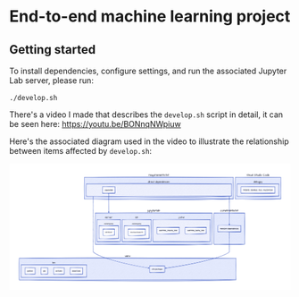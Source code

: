 # End-to-end machine learning project

## Getting started

To install dependencies, configure settings, and run the associated Jupyter Lab server, please run:

```shell
./develop.sh
```

There's a video I made that describes the `develop.sh` script in detail, it can be seen here: https://youtu.be/BONnqNWpiuw

Here's the associated diagram used in the video to illustrate the relationship between items affected by `develop.sh`:

![develop.png](develop.png)
